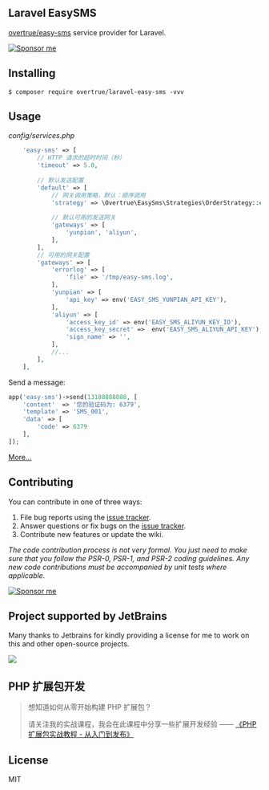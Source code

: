 Laravel EasySMS
---

[overtrue/easy-sms](https://github.com/overtrue/easy-sms) service provider for Laravel.

[![Sponsor me](https://github.com/overtrue/overtrue/blob/master/sponsor-me-button-s.svg?raw=true)](https://github.com/sponsors/overtrue)

## Installing

```shell
$ composer require overtrue/laravel-easy-sms -vvv
```

## Usage

*config/services.php*

```php
    'easy-sms' => [
        // HTTP 请求的超时时间（秒）
        'timeout' => 5.0,
    
        // 默认发送配置
        'default' => [
            // 网关调用策略，默认：顺序调用
            'strategy' => \Overtrue\EasySms\Strategies\OrderStrategy::class,
    
            // 默认可用的发送网关
            'gateways' => [
                'yunpian', 'aliyun',
            ],
        ],
        // 可用的网关配置
        'gateways' => [
            'errorlog' => [
                'file' => '/tmp/easy-sms.log',
            ],
            'yunpian' => [
                'api_key' => env('EASY_SMS_YUNPIAN_API_KEY'),
            ],
            'aliyun' => [
                'access_key_id' => env('EASY_SMS_ALIYUN_KEY_ID'),
                'access_key_secret' =>  env('EASY_SMS_ALIYUN_API_KEY'),
                'sign_name' => '',
            ],
            //...
        ],
    ],
```

Send a message:

```php
app('easy-sms')->send(13188888888, [
    'content'  => '您的验证码为: 6379',
    'template' => 'SMS_001',
    'data' => [
        'code' => 6379
    ],
]);
```

[More...](https://github.com/overtrue/easy-sms)

## Contributing

You can contribute in one of three ways:

1. File bug reports using the [issue tracker](https://github.com/overtrue/laravel-easy-sms/issues).
2. Answer questions or fix bugs on the [issue tracker](https://github.com/overtrue/laravel-easy-sms/issues).
3. Contribute new features or update the wiki.

_The code contribution process is not very formal. You just need to make sure that you follow the PSR-0, PSR-1, and PSR-2 coding guidelines. Any new code contributions must be accompanied by unit tests where applicable._

[![Sponsor me](https://github.com/overtrue/overtrue/blob/master/sponsor-me.svg?raw=true)](https://github.com/sponsors/overtrue)

## Project supported by JetBrains

Many thanks to Jetbrains for kindly providing a license for me to work on this and other open-source projects.

[![](https://resources.jetbrains.com/storage/products/company/brand/logos/jb_beam.svg)](https://www.jetbrains.com/?from=https://github.com/overtrue)


## PHP 扩展包开发

> 想知道如何从零开始构建 PHP 扩展包？
>
> 请关注我的实战课程，我会在此课程中分享一些扩展开发经验 —— [《PHP 扩展包实战教程 - 从入门到发布》](https://learnku.com/courses/creating-package)

## License

MIT
